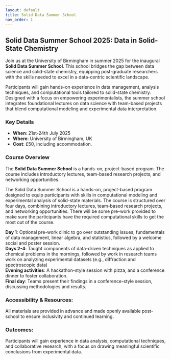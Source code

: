 ```yaml
---
layout: default
title: Solid Data Summer School
nav_order: 1
---
```


## Solid Data Summer School 2025: Data in Solid-State Chemistry

Join us at the University of Birmingham in summer 2025 for the inaugural **Solid Data Summer School**. This school bridges the gap between data science and solid-state chemistry, equipping post-graduate researchers with the skills needed to excel in a data-centric scientific landscape.

Participants will gain hands-on experience in data management, analysis techniques, and computational tools tailored to solid-state chemistry. Designed with a focus on empowering experimentalists, the summer school integrates foundational lectures on data science with team-based projects that blend computational modeling and experimental data interpretation.

### Key Details
- **When**: 21st-24th July 2025 
- **Where**: University of Birmingham, UK  
- **Cost**: £50, including accommodation.

### Course Overview
The **Solid Data Summer School** is a hands-on, project-based program. The course includes introductory lectures, team-based research projects, and networking opportunities.

The Solid Data Summer School is a hands-on, project-based program designed to equip participants with skills in computational modeling and experimental analysis of solid-state materials. The course is structured over four days, combining introductory lectures, team-based research projects, and networking opportunities. There will be some pre-work provided to make sure the participants have the required computational skills to get the most out of the course.

**Day 1**: Optional pre-work clinic to go over outstanding issues, fundamentals of data management, linear algebra, and statistics, followed by a welcome social and poster session.  
**Days 2-4**: Taught components of data-driven techniques as applied to chemical problems in the mornings, followed by work in research teams work on analyzing experimental datasets (e.g., diffraction and spectroscopic data)  
**Evening activities**: A hackathon-style session with pizza, and a conference dinner to foster collaboration.  
**Final day**: Teams present their findings in a conference-style session, discussing methodologies and results.  

### Accessibility & Resources:
All materials are provided in advance and made openly available post-school to ensure inclusivity and continued learning.

### Outcomes:
Participants will gain experience in data analysis, computational techniques, and collaborative research, with a focus on drawing meaningful scientific conclusions from experimental data.